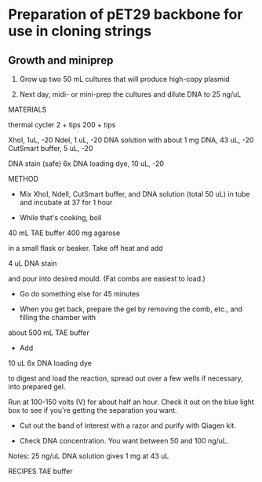 Preparation of pET29 backbone for use in cloning strings
========================================================

Growth and miniprep
-------------------

1. Grow up two 50 mL cultures that will produce high-copy plasmid

2. Next day, midi- or mini-prep the cultures and dilute DNA to 25 ng/uL

MATERIALS

thermal cycler 
2 + tips
200 + tips

XhoI, 1uL, -20
NdeI, 1 uL, -20
DNA solution with about 1 mg DNA, 43 uL, -20
CutSmart buffer, 5 uL, -20

DNA stain (safe)
6x DNA loading dye, 10 uL, -20

METHOD

+ Mix XhoI, NdelI, CutSmart buffer, and DNA solution (total 50 uL) 
  in tube and incubate at 37 for 1 hour

+ While that's cooking, boil 

40 mL TAE buffer
400 mg agarose 

  in a small flask or beaker. Take off heat and add

4 uL DNA stain

  and pour into desired mould. (Fat combs are easiest to load.) 

+ Go do something else for 45 minutes

+ When you get back, prepare the gel by removing the comb, etc., and 
  filling the chamber with 

about 500 mL TAE buffer

+ Add 

10 uL 6x DNA loading dye 

  to digest and load the reaction, spread out over a few wells if
  necessary, into prepared gel. 

  Run at 100-150 volts (V) for about half an hour. Check it out on the
  blue light box to see if you're getting the separation you want. 

+ Cut out the band of interest with a razor and purify with Qiagen kit.

+ Check DNA concentration. You want between 50 and 100 ng/uL. 


Notes: 25 ng/uL DNA solution gives 1 mg at 43 uL

RECIPES
TAE buffer

